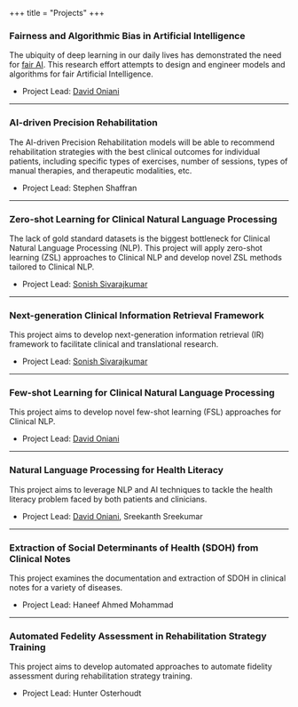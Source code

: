 +++
title = "Projects"
+++

### Fairness and Algorithmic Bias in Artificial Intelligence

The ubiquity of deep learning in our daily lives has demonstrated the need for [fair AI][fairai].
This research effort attempts to design and engineer models and algorithms for fair Artificial
Intelligence.

- Project Lead: [David Oniani][david]

---

### AI-driven Precision Rehabilitation

The AI-driven Precision Rehabilitation models will be able to recommend rehabilitation strategies
with the best clinical outcomes for individual patients, including specific types of exercises,
number of sessions, types of manual therapies, and therapeutic modalities, etc.

- Project Lead: Stephen Shaffran

---

### Zero-shot Learning for Clinical Natural Language Processing

The lack of gold standard datasets is the biggest bottleneck for Clinical Natural Language
Processing (NLP). This project will apply zero-shot learning (ZSL) approaches to Clinical NLP and
develop novel ZSL methods tailored to Clinical NLP.

- Project Lead: [Sonish Sivarajkumar][sonish]

---

### Next-generation Clinical Information Retrieval Framework

This project aims to develop next-generation information retrieval (IR) framework to facilitate
clinical and translational research.

- Project Lead: [Sonish Sivarajkumar][sonish]

---

### Few-shot Learning for Clinical Natural Language Processing

This project aims to develop novel few-shot learning (FSL) approaches for Clinical NLP.

- Project Lead: [David Oniani][david]

---

### Natural Language Processing for Health Literacy

This project aims to leverage NLP and AI techniques to tackle the health literacy problem faced by
both patients and clinicians.

- Project Lead: [David Oniani][david], Sreekanth Sreekumar

---

### Extraction of Social Determinants of Health (SDOH) from Clinical Notes

This project examines the documentation and extraction of SDOH in clinical notes for a variety of
diseases.

- Project Lead: Haneef Ahmed Mohammad

---

### Automated Fedelity Assessment in Rehabilitation Strategy Training

This project aims to develop automated approaches to automate fidelity assessment during
rehabilitation strategy training.

- Project Lead: Hunter Osterhoudt

[david]: https://davidoniani.com
[sonish]: https://sonishsivarajkumar.github.io/homepage/
[fairai]: https://en.wikipedia.org/wiki/Fairness_(machine_learning)
